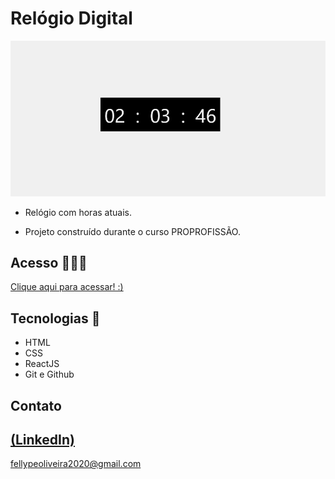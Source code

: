 # Relógio Digital

 ![preview](./.github/preview.png)
 
 - Relógio com horas atuais.

 - Projeto construído durante o curso PROPROFISSÃO.

## Acesso 👨🏻‍💻
 [Clique aqui para acessar! :)](https://digitalwatch-fellype.vercel.app/)

## Tecnologias 👾
- HTML
- CSS
- ReactJS
- Git e Github

## Contato
[(LinkedIn)](https://www.linkedin.com/in/fellype-oliveira-920699230/)
-----
fellypeoliveira2020@gmail.com
